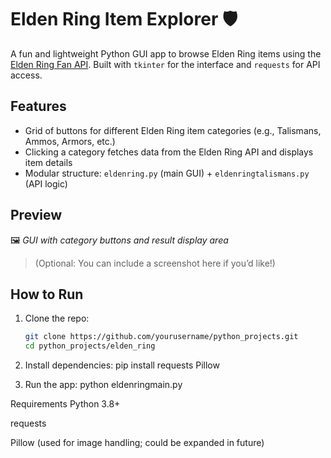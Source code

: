# Elden Ring Item Explorer 🛡️

A fun and lightweight Python GUI app to browse Elden Ring items using the [Elden Ring Fan API](https://eldenring.fanapis.com/). Built with `tkinter` for the interface and `requests` for API access.

## Features
- Grid of buttons for different Elden Ring item categories (e.g., Talismans, Ammos, Armors, etc.)
- Clicking a category fetches data from the Elden Ring API and displays item details
- Modular structure: `eldenring.py` (main GUI) + `eldenringtalismans.py` (API logic)

## Preview
🖼️ *GUI with category buttons and result display area*

> (Optional: You can include a screenshot here if you’d like!)

## How to Run

1. Clone the repo:
   ```bash
   git clone https://github.com/yourusername/python_projects.git
   cd python_projects/elden_ring

2. Install dependencies:
pip install requests Pillow

3. Run the app:
python eldenringmain.py

Requirements
Python 3.8+

requests

Pillow (used for image handling; could be expanded in future)
